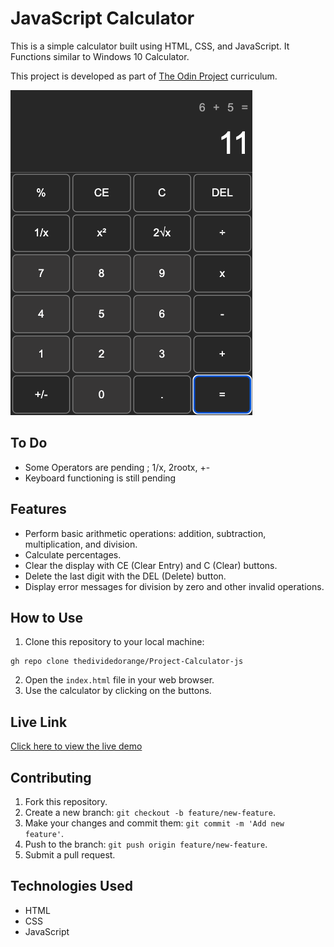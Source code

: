 # JavaScript Calculator

This is a simple calculator built using HTML, CSS, and JavaScript. It Functions similar to Windows 10 Calculator.

This project is developed as part of [The Odin Project](https://www.theodinproject.com/) curriculum.

![JavaScript Calculator](./assets/screenshot.png)

## To Do

- Some Operators are pending ; 1/x, 2rootx, +-
- Keyboard functioning is still pending

## Features

- Perform basic arithmetic operations: addition, subtraction, multiplication, and division.
- Calculate percentages.
- Clear the display with CE (Clear Entry) and C (Clear) buttons.
- Delete the last digit with the DEL (Delete) button.
- Display error messages for division by zero and other invalid operations.

## How to Use

1. Clone this repository to your local machine:
```
gh repo clone thedividedorange/Project-Calculator-js
```
2. Open the `index.html` file in your web browser.
3. Use the calculator by clicking on the buttons.

## Live Link

[Click here to view the live demo](https://thedividedorange.github.io/Project-Calculator-js/)

## Contributing

1. Fork this repository.
2. Create a new branch: `git checkout -b feature/new-feature`.
3. Make your changes and commit them: `git commit -m 'Add new feature'`.
4. Push to the branch: `git push origin feature/new-feature`.
5. Submit a pull request.

## Technologies Used

- HTML
- CSS
- JavaScript



